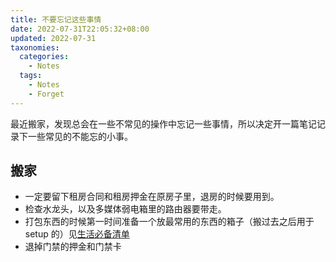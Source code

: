 ```yaml
---
title: 不要忘记这些事情
date: 2022-07-31T22:05:32+08:00
updated: 2022-07-31
taxonomies:
  categories:
    - Notes
  tags:
    - Notes
    - Forget
---
```


最近搬家，发现总会在一些不常见的操作中忘记一些事情，所以决定开一篇笔记记录下一些常见的不能忘的小事。

<!-- more -->

## 搬家

- 一定要留下租房合同和租房押金在原房子里，退房的时候要用到。
- 检查水龙头，以及多媒体弱电箱里的路由器要带走。
- 打包东西的时候第一时间准备一个放最常用的东西的箱子（搬过去之后用于 setup 的）见[生活必备清单](@content/life-required-list.md)
- 退掉门禁的押金和门禁卡
